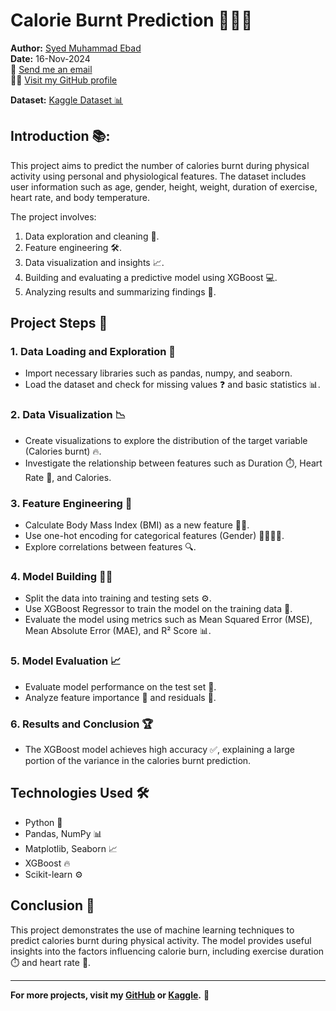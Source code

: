 # Calorie Burnt Prediction 🏋️‍♂️🔥

**Author:** [Syed Muhammad Ebad](https://www.kaggle.com/syedmuhammadebad)  
**Date:** 16-Nov-2024  
📧 [Send me an email](mailto:mohammadebad1@hotmail.com)  
👨‍💻 [Visit my GitHub profile](https://github.com/smebad)

**Dataset:** [Kaggle Dataset 📊](https://www.kaggle.com/datasets/fmendes/fmendesdat263xdemos)

## Introduction 📚:
This project aims to predict the number of calories burnt during physical activity using personal and physiological features. The dataset includes user information such as age, gender, height, weight, duration of exercise, heart rate, and body temperature.

The project involves:

1. Data exploration and cleaning 🧹.
2. Feature engineering 🛠️.
3. Data visualization and insights 📈.
4. Building and evaluating a predictive model using XGBoost 💻.
5. Analyzing results and summarizing findings 🧠.

## Project Steps 📝

### 1. Data Loading and Exploration 📂
- Import necessary libraries such as pandas, numpy, and seaborn.
- Load the dataset and check for missing values ❓ and basic statistics 📊.

### 2. Data Visualization 📉
- Create visualizations to explore the distribution of the target variable (Calories burnt) 🔥.
- Investigate the relationship between features such as Duration ⏱️, Heart Rate 💓, and Calories.

### 3. Feature Engineering 🧬
- Calculate Body Mass Index (BMI) as a new feature 🏃‍♀️.
- Use one-hot encoding for categorical features (Gender) 👩‍🦱👨‍🦱.
- Explore correlations between features 🔍.

### 4. Model Building 🧑‍💻
- Split the data into training and testing sets ⚙️.
- Use XGBoost Regressor to train the model on the training data 🚀.
- Evaluate the model using metrics such as Mean Squared Error (MSE), Mean Absolute Error (MAE), and R² Score 📊.

### 5. Model Evaluation 📈
- Evaluate model performance on the test set 🔬.
- Analyze feature importance 🔑 and residuals 🧐.

### 6. Results and Conclusion 🏆
- The XGBoost model achieves high accuracy ✅, explaining a large portion of the variance in the calories burnt prediction.

## Technologies Used 🛠️
- Python 🐍
- Pandas, NumPy 📊
- Matplotlib, Seaborn 📈
- XGBoost 🔥
- Scikit-learn ⚙️

## Conclusion 🎯
This project demonstrates the use of machine learning techniques to predict calories burnt during physical activity. The model provides useful insights into the factors influencing calorie burn, including exercise duration ⏱️ and heart rate 💓.

---

**For more projects, visit my [GitHub](https://github.com/smebad) or [Kaggle](https://www.kaggle.com/syedmuhammadebad).** 🌟
